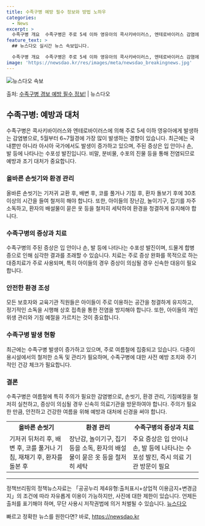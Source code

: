 ```yaml
---
title: 수족구병 예방 필수 정보와 방법 노하우
categories:
  - News
excerpt: >
  수족구병 개요  수족구병은 주로 5세 이하 영유아의 콕사키바이러스, 엔테로바이러스 감염에 의해 발생하는 감염…
feature_text: >
  ## 뉴스다오 실시간 뉴스 속보입니다.

  수족구병 개요  수족구병은 주로 5세 이하 영유아의 콕사키바이러스, 엔테로바이러스 감염에 의해 발생하는 감염…
image: 'https://newsdao.kr/res/images/meta/newsdao_breakingnews.jpg'
---
```


![뉴스다오 속보](https://newsdao.kr/res/images/meta/newsdao_breakingnews.jpg)

<p>출처: <a href="https://newsdao.kr/4533" rel="dofollow">수족구병 경보 예방 필수 정보!</a> | 뉴스다오</p>

<h2>수족구병: 예방과 대처</h2>
<p data-ke-size="size16">수족구병은 콕사키바이러스와 엔테로바이러스에 의해 주로 5세 이하 영유아에게 발생하는 감염병으로, 5월부터 6~7월경에 가장 많이 발생하는 경향이 있습니다. 최근에는 국내뿐만 아니라 아시아 국가에서도 발생이 증가하고 있으며, 주된 증상은 입 안이나 손, 발 등에 나타나는 수포성 발진입니다. 비말, 분비물, 수포의 진물 등을 통해 전염되므로 예방과 조기 대처가 중요합니다.</p>

<h3><b>올바른 손씻기와 환경 관리</b></h3>
<p>올바른 손씻기는 기저귀 교환 후, 배변 후, 코를 풀거나 기침 후, 환자 돌보기 후에 30초 이상의 시간을 들여 철저히 해야 합니다. 또한, 아이들의 장난감, 놀이기구, 집기를 자주 소독하고, 환자의 배설물이 묻은 옷 등을 철저히 세탁하여 환경을 청결하게 유지해야 합니다.</p>

<h3><b>수족구병의 증상과 치료</b></h3>
<p>수족구병의 주된 증상은 입 안이나 손, 발 등에 나타나는 수포성 발진이며, 드물게 합병증으로 인해 심각한 결과를 초래할 수 있습니다. 치료는 주로 증상 완화를 목적으로 하는 대증치료가 주로 사용되며, 특히 아이들의 경우 증상이 의심될 경우 신속한 대응이 필요합니다.</p>

<h3><b>안전한 환경 조성</b></h3>
<p>모든 보호자와 교육기관 직원들은 아이들이 주로 이용하는 공간을 청결하게 유지하고, 정기적인 소독을 시행해 상호 접촉을 통한 전염을 방지해야 합니다. 또한, 아이들의 개인 위생 관리와 기침 예절을 가르치는 것이 중요합니다.</p>

<h3><b>수족구병 발생 현황</b></h3>
<p>최근에는 수족구병 발생이 증가하고 있으며, 주로 여름철에 집중되고 있습니다. 다중이용시설에서의 철저한 소독 및 관리가 필요하며, 수족구병에 대한 사전 예방 조치와 주기적인 건강 체크가 필요합니다.</p>

<h3><b>결론</b></h3>
<p>수족구병은 여름철에 특히 주의가 필요한 감염병으로, 손씻기, 환경 관리, 기침예절을 철저히 실천하고, 증상이 의심될 경우 신속히 의료기관을 방문하여야 합니다. 주의가 필요한 만큼, 안전하고 건강한 여름을 위해 예방과 대처에 신경을 써야 합니다.</p>

<table>
	<tbody>
		<tr>
			<td style="text-align: center; height: 17px;"><b>올바른 손씻기</b></td>
			<td style="text-align: center; height: 17px;"><b>환경 관리</b></td>
			<td style="text-align: center; height: 17px;"><b>수족구병의 증상과 치료</b></td>
		</tr>
		<tr>
			<td>기저귀 뒤처리 후, 배변 후, 코를 풀거나 기침, 재채기 후, 환자를 돌본 후</td>
			<td>장난감, 놀이기구, 집기 등을 소독, 환자의 배설물이 묻은 옷 등을 철저히 세탁</td>
			<td>주요 증상은 입 안이나 손, 발 등에 나타나는 수포성 발진, 즉시 의료 기관 방문이 필요</td>
		</tr>
	</tbody>
</table>
<hr>
<p data-ke-size="size16"></p>
<p>정책브리핑의 정책뉴스자료는 「공공누리 제4유형:출처표시+상업적 이용금지+변경금지」의 조건에 따라 자유롭게 이용이 가능하지만, 사진에 대한 제한이 있습니다. 언제든 출처를 표기해야 하며, 무단 사용시 저작권법에 의거 처벌될 수 있습니다. <a href="https://newsdao.kr/4533" target="_blank">뉴스다오</a></p> 

빠르고 정확한 뉴스를 원한다면? 바로, <a href="https://newsdao.kr" rel="dofollow">https://newsdao.kr</a>


    
